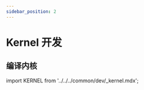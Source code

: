 ```yaml
---
sidebar_position: 2
---
```


# Kernel 开发

## 编译内核

import KERNEL from '../../../common/dev/\_kernel.mdx';

<KERNEL model="Radxa ZERO" soc="stable"/>
